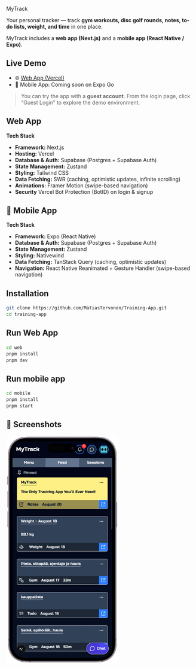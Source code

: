 MyTrack

Your personal tracker — track **gym workouts, disc golf rounds, notes, to-do lists, weight, and time** in one place.

MyTrack includes a **web app (Next.js)** and a **mobile app (React Native / Expo)**.

## Live Demo

- 🌐 [Web App (Vercel)](https://training-app-bay.vercel.app/)
- 📱 Mobile App: Coming soon on Expo Go

> You can try the app with a **guest account**. From the login page, click “Guest Login” to explore the demo environment.

## Web App

**Tech Stack**

- **Framework:** Next.js
- **Hosting:** Vercel
- **Database & Auth:** Supabase (Postgres + Supabase Auth)
- **State Management:** Zustand
- **Styling:** Tailwind CSS
- **Data Fetching:** SWR (caching, optimistic updates, infinite scrolling)
- **Animations:** Framer Motion (swipe-based navigation)
- **Security** Vercel Bot Protection (BotID) on login & signup

## 📱 Mobile App

**Tech Stack**

- **Framework:** Expo (React Native)
- **Database & Auth:** Supabase (Postgres + Supabase Auth)
- **State Management:** Zustand
- **Styling:** Nativewind
- **Data Fetching:** TanStack Query (caching, optimistic updates)
- **Navigation:** React Native Reanimated + Gesture Handler (swipe-based navigation)

## Installation

```bash
git clone https://github.com/MatiasTervonen/Training-App.git
cd training-app
```

## Run Web App

```bash
cd web
pnpm install
pnpm dev
```

## Run mobile app

```bash
cd mobile
pnpm install
pnpm start
```

## 📸 Screenshots

<img src="./web/public/readme-feed.png" alt="Dashboard Screenshot" width="300"/>
